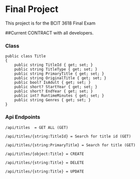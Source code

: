# Final Project

This project is for the BCIT 3618 Final Exam

##Current CONTRACT with all developers.

### Class
```
public class Title
{
	public string TitleId { get; set; }
	public string TitleType { get; set; }
	public string PrimaryTitle { get; set; }
	public string OriginalTitle { get; set; }
	public bool? IsAdult { get; set; }
	public short? StartYear { get; set; }
	public short? EndYear { get; set; }
	public int? RuntimeMinutes { get; set; }
	public string Genres { get; set; }
}
```

### Api Endpoints
```
/api/titles  = GET ALL (GET)
```
```
/api/titles/{string:TitleId} = Search for title id (GET)
```
```
/api/titles/{string:PrimaryTitle} = Search for title (GET)
```
```
/api/titles/{object:Title} = CREATE
```
```
/api/titles/{string:Title} = DELETE
```
```
/api/titles/{string:Title} = UPDATE
```
